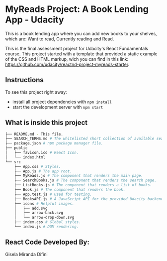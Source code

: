 # MyReads Project: A Book Lending App - Udacity

This is a book lending app where you can add new books to your shelves, which are: Want to read, Currently reading and Read.

This is the final assessment project for Udacity's React Fundamentals course. This project started with a template that provided a static example of the CSS and HTML markup, wich you can find in this link: https://github.com/udacity/reactnd-project-myreads-starter.

## Instructions
To see this project right away:

* install all project dependencies with `npm install`
* start the development server with `npm start`

## What is inside this project
```bash
├── README.md - This file.
├── SEARCH_TERMS.md # The whitelisted short collection of available search terms.
├── package.json # npm package manager file.
├── public
│   ├── favicon.ico # React Icon.
│   └── index.html
└── src
    ├── App.css # Styles.
    ├── App.js # The app root.
    ├── MyReads.js # The component that renders the main page.
    ├── SearchBooks.js # The component that renders the search page.
    ├── ListBooks.js # The component that renders a list of books.
    ├── Book.js # The component that renders the book.
    ├── App.test.js # Used for testing.
    ├── BooksAPI.js # A JavaScript API for the provided Udacity backend.
    ├── icons # Helpful images.
    │   ├── add.svg
    │   ├── arrow-back.svg
    │   └── arrow-drop-down.svg
    ├── index.css # Global styles.
    └── index.js # DOM rendering.
```

## React Code Developed By:
Gisela Miranda Difini